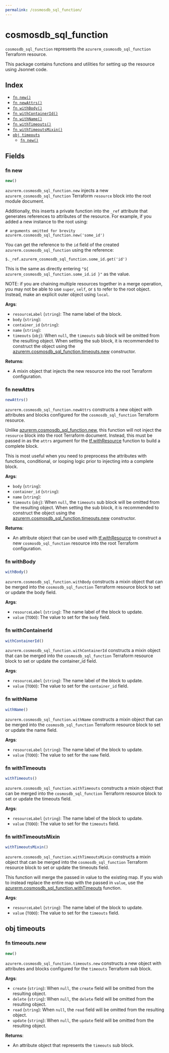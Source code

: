 ```yaml
---
permalink: /cosmosdb_sql_function/
---
```


# cosmosdb_sql_function

`cosmosdb_sql_function` represents the `azurerm_cosmosdb_sql_function` Terraform resource.



This package contains functions and utilities for setting up the resource using Jsonnet code.


## Index

* [`fn new()`](#fn-new)
* [`fn newAttrs()`](#fn-newattrs)
* [`fn withBody()`](#fn-withbody)
* [`fn withContainerId()`](#fn-withcontainerid)
* [`fn withName()`](#fn-withname)
* [`fn withTimeouts()`](#fn-withtimeouts)
* [`fn withTimeoutsMixin()`](#fn-withtimeoutsmixin)
* [`obj timeouts`](#obj-timeouts)
  * [`fn new()`](#fn-timeoutsnew)

## Fields

### fn new

```ts
new()
```


`azurerm.cosmosdb_sql_function.new` injects a new `azurerm_cosmosdb_sql_function` Terraform `resource`
block into the root module document.

Additionally, this inserts a private function into the `_ref` attribute that generates references to attributes of the
resource. For example, if you added a new instance to the root using:

    # arguments omitted for brevity
    azurerm.cosmosdb_sql_function.new('some_id')

You can get the reference to the `id` field of the created `azurerm.cosmosdb_sql_function` using the reference:

    $._ref.azurerm_cosmosdb_sql_function.some_id.get('id')

This is the same as directly entering `"${ azurerm_cosmosdb_sql_function.some_id.id }"` as the value.

NOTE: if you are chaining multiple resources together in a merge operation, you may not be able to use `super`, `self`,
or `$` to refer to the root object. Instead, make an explicit outer object using `local`.

**Args**:
  - `resourceLabel` (`string`): The name label of the block.
  - `body` (`string`): 
  - `container_id` (`string`): 
  - `name` (`string`): 
  - `timeouts` (`obj`):  When `null`, the `timeouts` sub block will be omitted from the resulting object. When setting the sub block, it is recommended to construct the object using the [azurerm.cosmosdb_sql_function.timeouts.new](#fn-cosmosdbsqlfunctiontimeoutsnew) constructor.

**Returns**:
- A mixin object that injects the new resource into the root Terraform configuration.


### fn newAttrs

```ts
newAttrs()
```


`azurerm.cosmosdb_sql_function.newAttrs` constructs a new object with attributes and blocks configured for the `cosmosdb_sql_function`
Terraform resource.

Unlike [azurerm.cosmosdb_sql_function.new](#fn-cosmosdbsqlfunctionnew), this function will not inject the `resource`
block into the root Terraform document. Instead, this must be passed in as the `attrs` argument for the
[tf.withResource](https://github.com/tf-libsonnet/core/tree/main/docs#fn-withresource) function to build a complete block.

This is most useful when you need to preprocess the attributes with functions, conditional, or looping logic prior to
injecting into a complete block.

**Args**:
  - `body` (`string`): 
  - `container_id` (`string`): 
  - `name` (`string`): 
  - `timeouts` (`obj`):  When `null`, the `timeouts` sub block will be omitted from the resulting object. When setting the sub block, it is recommended to construct the object using the [azurerm.cosmosdb_sql_function.timeouts.new](#fn-cosmosdbsqlfunctiontimeoutsnew) constructor.

**Returns**:
  - An attribute object that can be used with [tf.withResource](https://github.com/tf-libsonnet/core/tree/main/docs#fn-withresource) to construct a new `cosmosdb_sql_function` resource into the root Terraform configuration.


### fn withBody

```ts
withBody()
```

`azurerm.cosmosdb_sql_function.withBody` constructs a mixin object that can be merged into the `cosmosdb_sql_function`
Terraform resource block to set or update the body field.



**Args**:
  - `resourceLabel` (`string`): The name label of the block to update.
  - `value` (`TODO`): The value to set for the `body` field.


### fn withContainerId

```ts
withContainerId()
```

`azurerm.cosmosdb_sql_function.withContainerId` constructs a mixin object that can be merged into the `cosmosdb_sql_function`
Terraform resource block to set or update the container_id field.



**Args**:
  - `resourceLabel` (`string`): The name label of the block to update.
  - `value` (`TODO`): The value to set for the `container_id` field.


### fn withName

```ts
withName()
```

`azurerm.cosmosdb_sql_function.withName` constructs a mixin object that can be merged into the `cosmosdb_sql_function`
Terraform resource block to set or update the name field.



**Args**:
  - `resourceLabel` (`string`): The name label of the block to update.
  - `value` (`TODO`): The value to set for the `name` field.


### fn withTimeouts

```ts
withTimeouts()
```

`azurerm.cosmosdb_sql_function.withTimeouts` constructs a mixin object that can be merged into the `cosmosdb_sql_function`
Terraform resource block to set or update the timeouts field.



**Args**:
  - `resourceLabel` (`string`): The name label of the block to update.
  - `value` (`TODO`): The value to set for the `timeouts` field.


### fn withTimeoutsMixin

```ts
withTimeoutsMixin()
```

`azurerm.cosmosdb_sql_function.withTimeoutsMixin` constructs a mixin object that can be merged into the `cosmosdb_sql_function`
Terraform resource block to set or update the timeouts field.

This function will merge the passed in value to the existing map. If you wish
to instead replace the entire map with the passed in `value`, use the [azurerm.cosmosdb_sql_function.withTimeouts](TODO)
function.


**Args**:
  - `resourceLabel` (`string`): The name label of the block to update.
  - `value` (`TODO`): The value to set for the `timeouts` field.


## obj timeouts



### fn timeouts.new

```ts
new()
```


`azurerm.cosmosdb_sql_function.timeouts.new` constructs a new object with attributes and blocks configured for the `timeouts`
Terraform sub block.



**Args**:
  - `create` (`string`):  When `null`, the `create` field will be omitted from the resulting object.
  - `delete` (`string`):  When `null`, the `delete` field will be omitted from the resulting object.
  - `read` (`string`):  When `null`, the `read` field will be omitted from the resulting object.
  - `update` (`string`):  When `null`, the `update` field will be omitted from the resulting object.

**Returns**:
  - An attribute object that represents the `timeouts` sub block.
